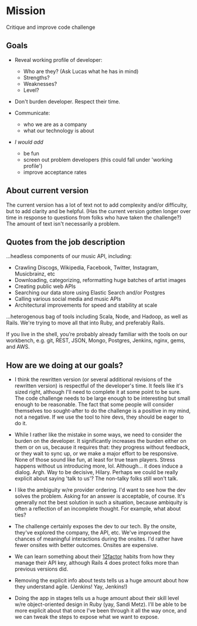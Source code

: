 # Mission

Critique and improve code challenge

## Goals

* Reveal working profile of developer:
  * Who are they? (Ask Lucas what he has in mind)
  * Strengths?
  * Weaknesses?
  * Level?

* Don't burden developer. Respect their time.

* Communicate:
  * who we are as a company
  * what our technology is about

* _I would add_
  * be fun
  * screen out problem developers (this could fall under 'working profile')
  * improve acceptance rates

## About current version

The current version has a lot of text not to add complexity and/or difficulty,
but to add clarity and be helpful. (Has the current version gotten longer over
time in response to questions from folks who have taken the challenge?) The
amount of text isn't necessarily a problem.

## Quotes from the job description

...headless components of our music API, including:

* Crawling Discogs, Wikipedia, Facebook, Twitter, Instagram, Musicbrainz, etc
* Downloading, categorizing, reformatting huge batches of artist images
* Creating public web APIs
* Searching our data store using Elastic Search and/or Postgres
* Calling various social media and music APIs
* Architectural improvements for speed and stability at scale

...heterogenous bag of tools including Scala, Node, and Hadoop, as well as
Rails. We're trying to move all that into Ruby, and preferably Rails.

If you live in the shell, you’re probably already familiar with the tools on
our workbench, e.g. git, REST, JSON, Mongo, Postgres, Jenkins, nginx, gems, and
AWS.

## How are we doing at our goals?

* I think the rewritten version (or several additional revisions of the rewritten
  version) is respectful of the developer's time. It feels like it's sized right,
  although I'll need to complete it at some point to be sure. The code challenge
  needs to be large enough to be interesting but small enough to be reasonable.
  The fact that some people will consider themselves too sought-after to do the
  challenge is a positive in my mind, not a negative. If we use the tool to
  hire devs, they should be eager to do it.

* While I rather like the mistake in some ways, we need to consider the burden
  on the developer. It significantly increases the burden either on them or on
  us, because it requires that: they progress without feedback, or they wait to
  sync up, or we make a major effort to be responsive. None of those sound like
  fun, at least for true team players. Stress happens without us introducing
  more, lol. Although... it does induce a dialog. Argh. Way to be decisive,
  Hilary. Perhaps we could be really explicit about saying 'talk to us'? The
  non-talky folks still won't talk.

* I like the ambiguity w/re provider ordering. I'd want to see how the dev
  solves the problem. Asking for an answer is acceptable, of course. It's
  generally not the best solution in such a situation, because ambiquity is
  often a reflection of an incomplete thought. For example, what about ties?

* The challenge certainly exposes the dev to our tech. By the onsite, they've
  explored the company, the API, etc. We've improved the chances of meaningful
  interactions during the onsites. I'd rather have fewer onsites with better
  outcomes. Onsites are expensive.

* We can learn something about their [12factor](#http://12factor.net) habits
  from how they manage their API key, although Rails 4 does protect folks more
  than previous versions did.

* Removing the explicit info about tests tells us a huge amount about how
  they understand agile. (Jenkins! Yay, Jenkins!)

* Doing the app in stages tells us a huge amount about their skill level
  w/re object-oriented design in Ruby (yay, Sandi Metz). I'll be able to be
  more explicit about that once I've been through it all the way once, and
  we can tweak the steps to expose what we want to expose.
